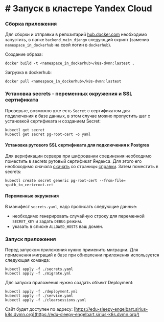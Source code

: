 # # Запуск в кластере Yandex Cloud

### Сборка приложения

Для сборки и отправки в репозитарий [hub.docker.com](hub.docker.com) необходимо запустить, в папке `backend_main_django` следующий скрипт (заменив `namespace_in_dockerhub` на свой логин в `dockerhub`).

Создание образа:
```shell
docker build -t <namespace_in_dockerhub>/k8s-dvmn:lastest .
```
Загрузка в dockerhub:
```shell
docker pull <namespace_in_dockerhub>/k8s-dvmn:lastest
```
### Установка secrets - переменных окружения и SSL сертификата

Проверьте, возможно уже есть `Secret` с сертификатом для подключения к базе данных, в этом случае можно пропустить шаг с установкой сертификата и созданием Secret:

```shell
kubectl get secret
kubectl get secret pg-root-cert -o yaml
```

#### Установка рутового SSL сертификата для подключения к Postgres
Для верификации сервера при шифровании соединения необходимо поместить в secrets рутовый сертификат Яндекса. 
Для этого его необоходимо сначала [скачать](https://storage.yandexcloud.net/cloud-certs/CA.pem) со страницы [справки](https://yandex.cloud/ru/docs/managed-postgresql/operations/connect). 
Затем поместить в secrets:
```shell
kubectl create secret generic pg-root-cert --from-file=<path_to_cert>root.crt
```

#### Переменные окружения
В манифест `secrets.yaml`, надо прописать следующие данные:
 - необходимо генерировать случайную строку для переменной `SECRET_KEY` и задать `DEBUG` режим.
 - указать в списке `ALLOWED_HOSTS` ваш домен.

### Запуск приложения

Перед запуском приложения нужно применить миграции. Для применения миграций к базе при обновлении приложения используется следующая команда:
```shell
kubectl apply -f ./secrets.yaml
kubectl apply -f ./migrate.yml
```

Для запуска приложения нужно создать объект Deployment:
```shell
kubectl apply -f ./deployment.yml
kubectl apply -f ./service.yaml
kubectl apply -f ./clearsessions.yaml
```

Сайт будет доступен по адресу: [https://edu-sleepy-engelbart.sirius-k8s.dvmn.org](https://edu-sleepy-engelbart.sirius-k8s.dvmn.org/)
